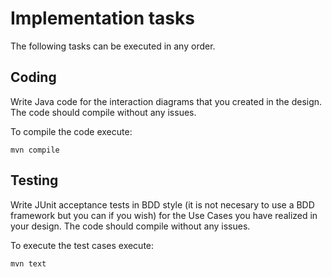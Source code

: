 # Implementation tasks

The following tasks can be executed in any order.

## Coding

Write Java code for the interaction diagrams that you created in the design. The code should compile without any issues.

To compile the code execute:
```
mvn compile
```

## Testing

Write JUnit acceptance tests in BDD style (it is not necesary to use a BDD framework but you can if you wish) for the Use Cases you have realized in your design.
The code should compile without any issues.

To execute the test cases execute:
```
mvn text
```
